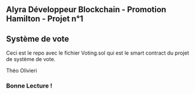 ## Alyra Développeur Blockchain - Promotion Hamilton - Projet n°1

## Système de vote

Ceci est le repo avec le fichier Voting.sol qui est le smart contract du projet de système de vote.

Théo Olivieri

### Bonne Lecture !
